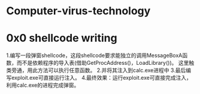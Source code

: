 # Computer-virus-technology
# 0x0 shellcode writing
1.编写一段弹窗shellcode，这段shellcode要求能独立的调用MessageBoxA函数，而不是依赖程序的导入表(借助GetProcAddress()，LoadLibrary())。
  这里触类旁通，用此方法可以执行任意函数。
2.并将其注入到calc.exe进程中
3.最后编写exploit.exe可直接运行注入。
4.最终效果：运行exploit.exe可直接完成注入，利用calc.exe的进程完成弹窗。
